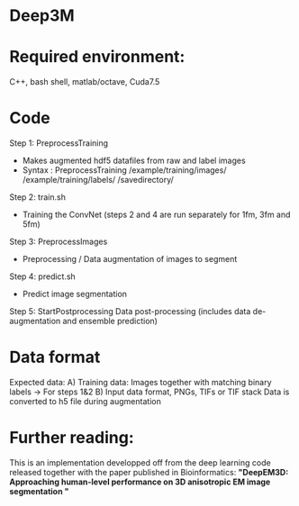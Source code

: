 # Deep3M

# Required environment:
C++, bash shell, matlab/octave, Cuda7.5

# Code
Step 1: PreprocessTraining
- Makes augmented hdf5 datafiles from raw and label images
- Syntax : PreprocessTraining /example/training/images/ /example/training/labels/ /savedirectory/

Step 2: train.sh
- Training the ConvNet (steps 2 and 4 are run separately for 1fm, 3fm and 5fm)

Step 3: PreprocessImages
- Preprocessing / Data augmentation of images to segment

Step 4: predict.sh
- Predict image segmentation

Step 5: StartPostprocessing 
Data post-processing (includes data de-augmentation and ensemble prediction)


# Data format
Expected data:
A) Training data: Images together with matching binary labels -> For steps 1&2
B) 
Input data format, PNGs, TIFs or TIF stack
Data is converted to h5 file during augmentation

# Further reading:
This is an implementation developped off from the deep learning code released together with the paper published in Bioinformatics: **"DeepEM3D: Approaching human-level performance on 3D anisotropic EM image segmentation "**
